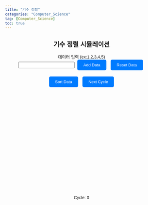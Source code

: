 ```yaml
---
title: "기수 정렬"
categories: "Computer_Science"
tag: [Computer_Science]
toc: true
---
```


<html lang="en">
<head>
<meta charset="UTF-8">
<meta name="viewport" content="width=device-width, initial-scale=1.0">
<title>기수 정렬 시뮬레이션</title>

<style>
  body {
    font-family: Arial, sans-serif;
  }
  .container {
    max-width: 600px;
    margin: 0 auto;
    text-align: center;
    position: relative;
  }
  .input-container {
    margin-bottom: 20px;
  }
  .button {
    padding: 10px 20px;
    background-color: #007bff;
    color: #fff;
    border: none;
    border-radius: 5px;
    cursor: pointer;
    margin: 0 5px;
  }
  .button:hover {
    background-color: #0056b3;
  }
  #chart-container {
    margin-top: 30px;
    position: relative;
    height: 300px; /* Adjust height for visualization */
  }
  .bucket {
    position: absolute;
    bottom: 0;
    background-color: #007bff;
    border-top-left-radius: 10px;
    border-top-right-radius: 10px;
    text-align: center;
    width: calc((100% - 40px) / var(--num-buckets)); /* Adjusted spacing between buckets */
    margin-right: 20px; /* Adjusted spacing between buckets */
  }
  .bucket-text {
    position: absolute;
    top: -20px; /* Adjusted position to be above the bucket */
    width: 100%;
    text-align: center;
  }
  .cycle-counter {
    position: absolute;
    bottom: -40px;
    right: 0;
    width: 100%;
  }
</style>
</head>
<body>
<div class="container">
  <h2>기수 정렬 시뮬레이션</h2>
  <div class="input-container">
    <label for="data-input">데이터 입력 (ex:1,2,3,4,5)</label><br>
    <input type="text" id="data-input">
    <button class="button" onclick="addData()">Add Data</button>
    <button class="button" onclick="resetData()">Reset Data</button>
  </div>
  <button class="button" onclick="sortData()">Sort Data</button>
  <button class="button" onclick="nextCycle()">Next Cycle</button>
  <div id="chart-container"></div>
  <div class="cycle-counter">Cycle: <span id="cycle-counter">0</span></div>
</div>

<script>
let data = [];
let currentStep = 0;
let cycleCount = 0;

function drawChart() {
  const chartContainer = document.getElementById('chart-container');
  chartContainer.innerHTML = '';
  const maxValue = Math.max(...data);
  data.forEach((value, index) => {
    const bucketIndex = Math.floor((value / Math.pow(10, currentStep)) % 10);
    const bucketContainer = chartContainer.querySelector(`#bucket-${bucketIndex}`);
    if (!bucketContainer) {
      const bucket = document.createElement('div');
      bucket.id = `bucket-${bucketIndex}`;
      bucket.className = 'bucket';
      bucket.style.height = '100%';
      bucket.style.left = `${(bucketIndex * 100) / 10}%`;
      bucket.style.setProperty('--num-buckets', 10);
      chartContainer.appendChild(bucket);
      
      const bucketText = document.createElement('div'); // Added element for text above the bucket
      bucketText.className = 'bucket-text';
      bucketText.textContent = bucketIndex;
      bucket.appendChild(bucketText);
    }
    const bar = document.createElement('div');
    bar.className = 'bar';
    bar.style.height = `${(value / maxValue) * 100}%`; // Adjust height for visualization
    bar.style.left = '0';
    document.getElementById(`bucket-${bucketIndex}`).appendChild(bar);
  });
}

function addData() {
  const input = document.getElementById('data-input').value.trim();
  const newData = input.split(',').map(str => parseInt(str.trim()));
  data = data.concat(newData.filter(num => !isNaN(num)));
  drawChart();
}

function resetData() {
  data = [];
  drawChart();
  resetCycleCount();
}

function resetCycleCount() {
  cycleCount = 0;
  document.getElementById('cycle-counter').textContent = cycleCount;
}

async function sortData() {
  currentStep = 0;
  resetCycleCount();
  const maxDigits = Math.max(...data).toString().length;
  for (let i = 0; i < maxDigits; i++) {
    drawChart();
    await sleep(500); // Delay for visualization
    cycleCount++;
    document.getElementById('cycle-counter').textContent = cycleCount;
    currentStep++;
  }
}

function nextCycle() {
  // Not implemented for radix sort since it sorts in one go
}

function sleep(ms) {
  return new Promise(resolve => setTimeout(resolve, ms));
}
</script>
</body>
</html>
